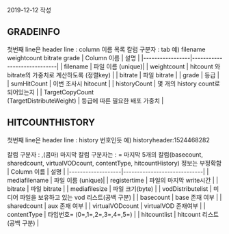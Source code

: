 2019-12-12 작성

## GRADEINFO
첫번째 line은 header line : column 이름 목록
칼럼 구분자 : tab
예) filename  weightcount bitrate grade
| Column 이름     | 설명                        |
|-----------------|-----------------------------|
| filename        | 파일 이름 (unique)|
|	weightcount     | hitcount 와 bitrate의 가중치로 계산하도록 (정렬key) |
| bitrate         | 파일 bitrate |
| grade           | 등급 |
| sumHitCount     | 이번 조사시 hitocunt |
| historyCount    | 몇 개의 history count로 되어있는지 |
| TargetCopyCount<br>(TargetDistributeWeight) | 등급에 따른 필요한 배포 가중치 |

## HITCOUNTHISTORY
첫번째 line은 header line : history 번호인듯
예) historyheader:1524468282

칼럼 구분자 : ,(콤마)
마지막 칼럼 구분자는 : =
마지막 5개의 칼럼(basecount, sharedcount, virtualVODcount, contentType, hitcountHistory) 정보는 부정확함
| Column 이름       | 설명                        |
|-------------------|-----------------------------|
| mediafilename     | 파일 이름 (unique)|
|	registertime      | 파일의 마지막 write시간 |
| bitrate           | 파일 bitrate |
| mediafilesize     | 파일 크기(byte) |
| vodDistributelist | 미디어 파일을 보유하고 있는 vod 리스트(공백 구분) |
| basecount         | base 존재 여부   |
| sharedcount       | aux 존재 여부   |
| virtualVODcount   | virtualVOD 존재여부  |
| contentType       | 타입번호= (0=,1=,2=,3=,4=,5=) |
| hitcountlist   | hitcount 리스트(공백 구분) |
